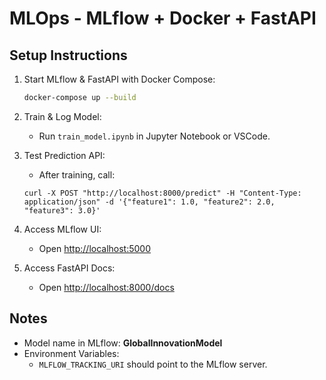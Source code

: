 # MLOps - MLflow + Docker + FastAPI

## Setup Instructions

1. Start MLflow & FastAPI with Docker Compose:
    ```bash
    docker-compose up --build
    ```

2. Train & Log Model:
    - Run `train_model.ipynb` in Jupyter Notebook or VSCode.

3. Test Prediction API:
    - After training, call:
    ```
    curl -X POST "http://localhost:8000/predict" -H "Content-Type: application/json" -d '{"feature1": 1.0, "feature2": 2.0, "feature3": 3.0}'
    ```

4. Access MLflow UI:
    - Open [http://localhost:5000](http://localhost:5000)

5. Access FastAPI Docs:
    - Open [http://localhost:8000/docs](http://localhost:8000/docs)

## Notes
- Model name in MLflow: **GlobalInnovationModel**
- Environment Variables:
    - `MLFLOW_TRACKING_URI` should point to the MLflow server.
